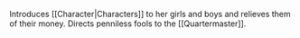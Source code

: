 Introduces [[Character|Characters]] to her girls and boys and relieves them of their money. Directs penniless fools to the [[Quartermaster]].